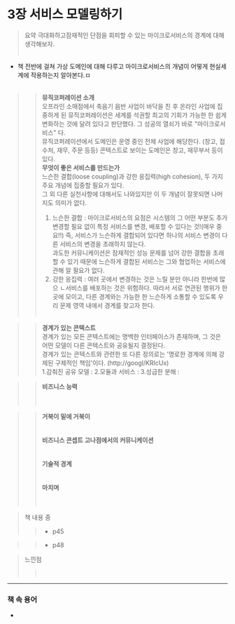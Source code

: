 # 3장 서비스 모델링하기
> 요약
극대화하고잠재적인 단점을 회피할 수 있는 마이크로서비스의 경계에 대해 생각해보자.<br/><br/>
* 책 전반에 걸쳐 가상 도메인에 대해 다루고 마이크로서비스의 개념이 어떻게 현실세계에 작용하는지 알아본다.ㅁ<br/><br/>
>> __뮤직코퍼레이션 소개__ <br/>
오프라인 소매점에서 축음기 음반 사업이 바닥을 친 후 온라인 사업에 집중하게 된 뮤직코퍼레이션은 세계를 석권할 최고의 기회가 가능한  한 쉽게 변화하는 것에 달려 있다고 판단했다. 그 성공의 열쇠가 바로 "마이크로서비스" 다. <br/>
뮤직코퍼레이션에서 도메인은 운영 중인 전체 사업에 해당한다. (창고, 접수처, 재무, 주문 등등) 콘텍스트로 보이는 도메인은 창고, 재무부서 등이 있다.<br/>
>> __무엇이 좋은 서비스를 만드는가__ <br/>
느슨한 결합(loose coupling)과 강한 응집력(high cohesion), 두 가지 주요 개념에 집중할 필요가 있다.<br/>
그 외 다른 실천사항에 대해서도 나와있지만 이 두 개념이 잘못되면 나머지도 의미가 없다.<br/>
>>1. 느슨한 결합 : 마이크로서비스의 요점은 시스템의 그 어떤 부분도 추가 변경할 필요 없이 특정 서비스를 변경, 배포할 수 있다는 것!(매우 중요!!) 즉, 서비스가 느슨하게 결합되어 있다면 하나의 서비스 변경이 다른 서비스의 변경을 초래하지 않는다.<br/>
과도한 커뮤니케이션은 잠재적인 성능 문제를 넘어 강한 결합을 초래할 수 있기 때문에 느슨하게 결합된 서비스는 그와 협업하는 서비스에 관해 알 필요가 없다.
>>1. 강한 응집력 : 여러 곳에서 변경하는 것은 느릴 분만 아니라 한번에 많으 ㄴ서비스를 배포하는 것은 위험하다. 따라서 서로 연관된 행위가 한 곳에 모이고, 다른 경계와는 가능한 한 느슨하게 소통할 수 있도록 우리 문제 영역 내에서 경계를 찾고자 한다.<br/><br/>

>> __경계가 있는 콘텍스트__ <br/>
경계가 있는 모든 콘텍스트에는 명백한 인터페이스가 존재하며, 그 것은 어떤 모델이 다른 콘텍스트와 공유될지 결정된다.<br/>
경계가 있는 콘텍스트와 관련한 또 다른 정의로는 '명로한 경계에 의해 강제된 구체적인 책임'이다. (http://googl/KRIcUx)<br/>
>>1.감춰진 공유 모델 : 
>>2.모듈과 서비스 : 
>>3.성급한 분해 : 

>> __비즈니스 능력__ <br/>
 <br/><br/>

>> __거북이 밑에 거북이__ <br/>
<br/><br/>
>> __비즈니스 콘셉트 고나점에서의 커뮤니케이션__ <br/>
<br/><br/>
>> __기술적 경계__ <br/>
<br/><br/>
>> __마치며__ <br/>
<br/><br/>


> 책 내용 중
>> - p45</br>

>> - p48</br>


> 느낀점
>> <br/> 

---
### 책 속 용어
- 

